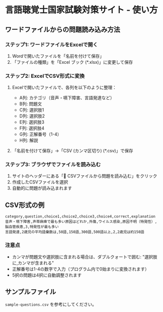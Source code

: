 # 言語聴覚士国家試験対策サイト - 使い方

## ワードファイルからの問題読み込み方法

### ステップ1: ワードファイルをExcelで開く
1. Wordで開いたファイルを「名前を付けて保存」
2. 「ファイルの種類」を「Excel ブック (*.xlsx)」に変更して保存

### ステップ2: ExcelでCSV形式に変換
1. Excelで開いたファイルで、各列を以下のように整理：
   - A列: カテゴリ（音声・嚥下障害、言語発達など）
   - B列: 問題文
   - C列: 選択肢1
   - D列: 選択肢2
   - E列: 選択肢3
   - F列: 選択肢4
   - G列: 正解番号（1-4）
   - H列: 解説

2. 「名前を付けて保存」→「CSV (カンマ区切り) (*.csv)」で保存

### ステップ3: ブラウザでファイルを読み込む
1. サイトのヘッダーにある「📁 CSVファイルから問題を読み込む」をクリック
2. 作成したCSVファイルを選択
3. 自動的に問題が読み込まれます

## CSV形式の例

```csv
category,question,choice1,choice2,choice3,choice4,correct,explanation
音声・嚥下障害,声帯麻痺で最も多い原因はどれか,外傷,ウイルス感染,原因不明（特発性）,脳血管疾患,3,特発性が最も多い
言語発達,2歳児の平均語彙数は,50語,150語,300語,500語以上,2,2歳児は約150語
```

### 注意点
- カンマが問題文や選択肢に含まれる場合は、ダブルクォートで囲む: "選択肢に,カンマが含まれる"
- 正解番号は1-4の数字で入力（プログラム内で0始まりに変換されます）
- 5択の問題は4択に自動調整されます

## サンプルファイル

`sample-questions.csv` を参考にしてください。


